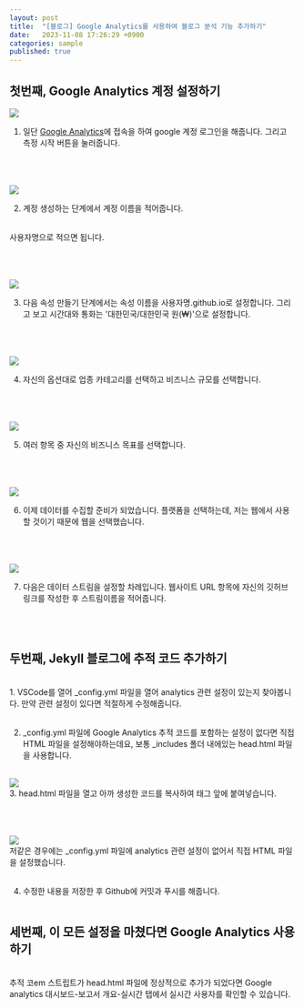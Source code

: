 ```yaml
---
layout: post
title:  "[블로그] Google Analytics를 사용하여 블로그 분석 기능 추가하기"
date:   2023-11-08 17:26:29 +0900
categories: sample
published: true
---
```


## 첫번째, Google Analytics 계정 설정하기 <br/>

<img src="/images/ga1.png"><br/>

1. 일단 [Google Analytics](https://analytics.google.com)에 접속을 하여 google 계정 로그인을 해줍니다. 그리고 측정 시작 버튼을 눌러줍니다.
<br/><br/><br/><br/>

<img src="/images/ga2.png"><br/>

2. 계정 생성하는 단계에서 계정 이름을 적어줍니다.

<br/>사용자명으로 적으면 됩니다.
<br/><br/><br/><br/>

<img src="/images/ga3.png"><br/>

3. 다음 속성 만들기 단계에서는 속성 이름을 사용자명.github.io로 설정합니다. 그리고 보고 시간대와 통화는 '대한민국/대한민국 원(₩)'으로 설정합니다.
<br/><br/><br/><br/>

<img src="/images/ga4.png"><br/>

4. 자신의 옵션대로 업종 카테고리를 선택하고 비즈니스 규모를 선택합니다.
<br/><br/><br/><br/>

<img src="/images/ga5.png"><br/>

5. 여러 항목 중 자신의 비즈니스 목표를 선택합니다.
<br/><br/><br/><br/>

<img src="/images/ga6.png"><br/>

6. 이제 데이터를 수집할 준비가 되었습니다. 플랫폼을 선택하는데, 저는 웹에서 사용할 것이기 때문에 웹을 선택했습니다.
<br/><br/><br/><br/>

<img src="/images/new.png"><br/>

7. 다음은 데이터 스트림을 설정할 차례입니다. 웹사이트 URL 항목에 자신의 깃허브 링크를 작성한 후 스트림이름을 적어줍니다. 
<br/><br/><br/><br/>

## 두번째, Jekyll 블로그에 추적 코드 추가하기 

<br/>
1. VSCode를 열어 _config.yml 파일을 열어 analytics 관련 설정이 있는지 찾아봅니다. 만약 관련 설정이 있다면 적절하게 수정해줍니다.
<br/><br/>

2. _config.yml 파일에 Google Analytics 추적 코드를 포함하는 설정이 없다면 직접 HTML 파일을 설정해야하는데요, 보통 _includes 폴더 내에있는 head.html 파일을 사용합니다.
<br/><br/>

<img src="/images/codee.png"><br/>
3. head.html 파일을 열고 아까 생성한 코드를 복사하여 </head> 태그 앞에 붙여넣습니다.
<br/><br/><br/><br/>

<img src="/images/head.png"><br/>
저같은 경우에는 _config.yml 파일에 analytics 관련 설정이 없어서 직접 HTML 파일을 설정했습니다.
<br><br>

4. 수정한 내용을 저장한 후 Github에 커밋과 푸시를 해줍니다.
<br><br>


## 세번째, 이 모든 설정을 마쳤다면 Google Analytics 사용하기 

<br>
추적 코em 스트립트가 head.html 파일에 정상적으로 추가가 되었다면 Google analytics 대시보드-보고서 개요-실시간 탭에서 실시간 사용자를 확인할 수 있습니다.

